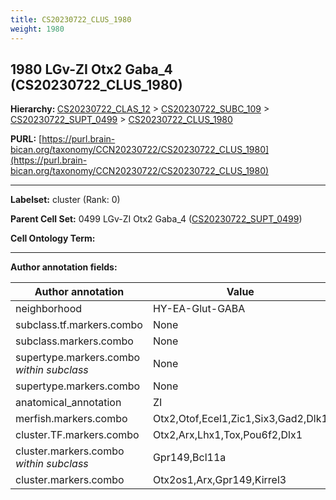 ```yaml
---
title: CS20230722_CLUS_1980
weight: 1980
---
```

## 1980 LGv-ZI Otx2 Gaba_4 (CS20230722_CLUS_1980)
<b>Hierarchy: </b>
[CS20230722_CLAS_12](../CS20230722_CLAS_12) >
[CS20230722_SUBC_109](../CS20230722_SUBC_109) >
[CS20230722_SUPT_0499](../CS20230722_SUPT_0499) >
[CS20230722_CLUS_1980](../CS20230722_CLUS_1980)

**PURL:** [https://purl.brain-bican.org/taxonomy/CCN20230722/CS20230722_CLUS_1980](https://purl.brain-bican.org/taxonomy/CCN20230722/CS20230722_CLUS_1980)

---


**Labelset:** cluster (Rank: 0)

**Parent Cell Set:** 0499 LGv-ZI Otx2 Gaba_4 ([CS20230722_SUPT_0499](../CS20230722_SUPT_0499))



**Cell Ontology Term:** 

[MARKER GENES.]: #


---

[TRANSFERRED ANNOTATIONS.]: #


[AUTHOR ANNOTATION FIELDS.]: #


**Author annotation fields:**

| Author annotation | Value |
|-------------------|-------|
|neighborhood|HY-EA-Glut-GABA|
|subclass.tf.markers.combo|None|
|subclass.markers.combo|None|
|supertype.markers.combo _within subclass_|None|
|supertype.markers.combo|None|
|anatomical_annotation|ZI|
|merfish.markers.combo|Otx2,Otof,Ecel1,Zic1,Six3,Gad2,Dlk1|
|cluster.TF.markers.combo|Otx2,Arx,Lhx1,Tox,Pou6f2,Dlx1|
|cluster.markers.combo _within subclass_|Gpr149,Bcl11a|
|cluster.markers.combo|Otx2os1,Arx,Gpr149,Kirrel3|
